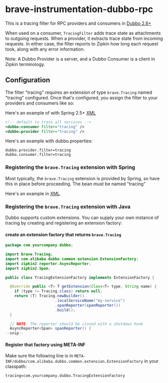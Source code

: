 # brave-instrumentation-dubbo-rpc
This is a tracing filter for RPC providers and consumers in [Dubbo 2.6+](http://dubbo.apache.org/en-us/docs/dev/impls/filter.html)

When used on a consumer, `TracingFilter` adds trace state as attachments
to outgoing requests. When a provider, it extracts trace state from
incoming requests. In either case, the filter reports to Zipkin how long
each request took, along with any error information.

Note: A Dubbo Provider is a server, and a Dubbo Consumer is a client in
Zipkin terminology.

## Configuration
The filter "tracing" requires an extension of type `brave.Tracing` named
"tracing" configured. Once that's configured, you assign the filter to
your providers and consumers like so:

Here's an example of with Spring 2.5+ [XML](http://dubbo.apache.org/en-us/docs/user/references/xml/dubbo-consumer.html)
```xml
<!-- default to trace all services -->
<dubbo:consumer filter="tracing" />
<dubbo:provider filter="tracing" />
```

Here's an example with dubbo.properties:
```properties
dubbo.provider.filter=tracing
dubbo.consumer.filter=tracing
```

### Registering the `brave.Tracing` extension with Spring
Most typically, the `brave.Tracing` extension is provided by Spring, so
have this in place before proceeding. The bean must be named "tracing"

Here's an example in [XML](../../spring-beans/README.md).

### Registering the `brave.Tracing` extension with Java
Dubbo supports custom extensions. You can supply your own instance of
tracing by creating and registering an extension factory:

#### create an extension factory that returns `brave.Tracing`

```java
package com.yourcompany.dubbo;

import brave.Tracing;
import com.alibaba.dubbo.common.extension.ExtensionFactory;
import zipkin2.reporter.AsyncReporter;
import zipkin2.Span;

public class TracingExtensionFactory implements ExtensionFactory {

  @Override public <T> T getExtension(Class<T> type, String name) {
    if (type != Tracing.class) return null;
    return (T) Tracing.newBuilder()
                      .localServiceName("my-service")
                      .spanReporter(spanReporter())
                      .build();
  }

  // NOTE: The reporter should be closed with a shutdown hook
  AsyncReporter<Span> spanReporter() {
--snip--
```

#### Register that factory using META-INF
Make sure the following line is in `META-INF/dubbo/com.alibaba.dubbo.common.extension.ExtensionFactory` in your classpath:
```
tracing=com.yourcompany.dubbo.TracingExtensionFactory
```
